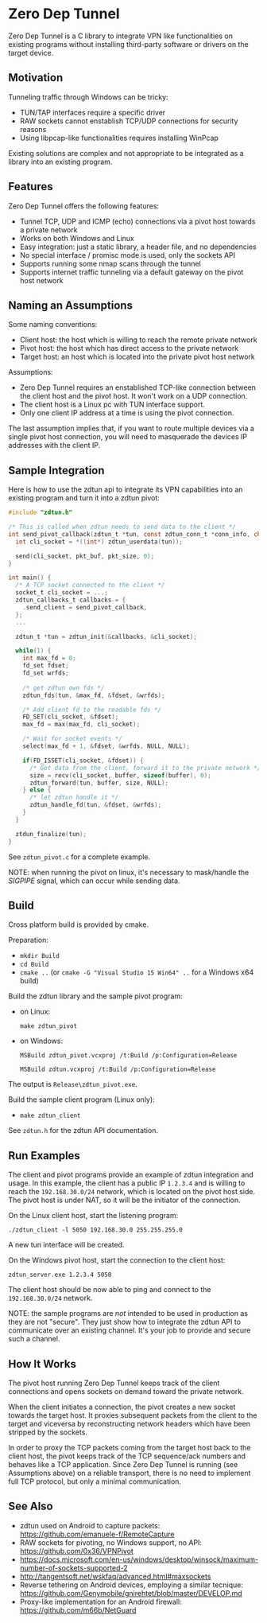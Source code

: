 # Zero Dep Tunnel

Zero Dep Tunnel is a C library to integrate VPN like functionalities on existing
programs without installing third-party software or drivers on the target device.

## Motivation

Tunneling traffic through Windows can be tricky:
  - TUN/TAP interfaces require a specific driver
  - RAW sockets cannot enstablish TCP/UDP connections for security reasons
  - Using libpcap-like functionalities requires installing WinPcap

Existing solutions are complex and not appropriate to be integrated as a library
into an existing program.

## Features

Zero Dep Tunnel offers the following features:

  - Tunnel TCP, UDP and ICMP (echo) connections via a pivot host towards a private network
  - Works on both Windows and Linux
  - Easy integration: just a static library, a header file, and no dependencies
  - No special interface / promisc mode is used, only the sockets API
  - Supports running some nmap scans through the tunnel
  - Supports internet traffic tunneling via a default gateway on the pivot host network

## Naming an Assumptions

Some naming conventions:
  - Client host: the host which is willing to reach the remote private network
  - Pivot host: the host which has direct access to the private network
  - Target host: an host which is located into the private pivot host network

Assumptions:
  - Zero Dep Tunnel requires an enstablished TCP-like connection between the client host
    and the pivot host. It won't work on a UDP connection.
  - The client host is a Linux pc with TUN interface support.
  - Only one client IP address at a time is using the pivot connection.

The last assumption implies that, if you want to route multiple devices via a single
pivot host connection, you will need to masquerade the devices IP addresses with the client
IP.

## Sample Integration

Here is how to use the zdtun api to integrate its VPN capabilities into an existing program and turn it into a zdtun pivot:

```c
#include "zdtun.h"

/* This is called when zdtun needs to send data to the client */
int send_pivot_callback(zdtun_t *tun, const zdtun_conn_t *conn_info, char *pkt_buf, ssize_t pkt_size) {
  int cli_socket = *((int*) zdtun_userdata(tun));

  send(cli_socket, pkt_buf, pkt_size, 0);
}

int main() {
  /* A TCP socket connected to the client */
  socket_t cli_socket = ...;
  zdtun_callbacks_t callbacks = {
    .send_client = send_pivot_callback,
  };
  ...

  zdtun_t *tun = zdtun_init(&callbacks, &cli_socket);

  while(1) {
    int max_fd = 0;
    fd_set fdset;
    fd_set wrfds;
  
    /* get zdtun own fds */
    zdtun_fds(tun, &max_fd, &fdset, &wrfds);

    /* Add client fd to the readable fds */
    FD_SET(cli_socket, &fdset);
    max_fd = max(max_fd, cli_socket);

    /* Wait for socket events */
    select(max_fd + 1, &fdset, &wrfds, NULL, NULL);

    if(FD_ISSET(cli_socket, &fdset)) {
      /* Got data from the client, forward it to the private network */
      size = recv(cli_socket, buffer, sizeof(buffer), 0);
      zdtun_forward(tun, buffer, size, NULL);
    } else {
      /* let zdtun handle it */
      zdtun_handle_fd(tun, &fdset, &wrfds);
    }
  }

  ztdun_finalize(tun);
}
```

See `zdtun_pivot.c` for a complete example.

NOTE: when running the pivot on linux, it's necessary to mask/handle the *SIGPIPE*
signal, which can occur while sending data.

## Build

Cross platform build is provided by cmake.

Preparation:
  - `mkdir Build`
  - `cd Build`
  - `cmake ..` (or `cmake -G "Visual Studio 15 Win64" ..` for a Windows x64 build)

Build the zdtun library and the sample pivot program:
  - on Linux:

    `make zdtun_pivot`

  - on Windows:

    `MSBuild zdtun_pivot.vcxproj /t:Build /p:Configuration=Release`

    `MSBuild zdtun.vcxproj /t:Build /p:Configuration=Release`

  The output is `Release\zdtun_pivot.exe`.

Build the sample client program (Linux only):
  - `make zdtun_client`

See `zdtun.h` for the zdtun API documentation.

## Run Examples

The client and pivot programs provide an example of zdtun integration and usage.
In this example, the client has a public IP `1.2.3.4` and is willing to reach the
`192.168.30.0/24` network, which is located on the pivot host side.
The pivot host is under NAT, so it will be the initiator of the connection.

On the Linux client host, start the listening program:

  `./zdtun_client -l 5050 192.168.30.0 255.255.255.0`

A new tun interface will be created.

On the Windows pivot host, start the connection to the client host:

  `zdtun_server.exe 1.2.3.4 5050`

The client host should be now able to ping and connect to the `192.168.30.0/24`
network.

NOTE: the sample programs are *not* intended to be used in production as they
are not "secure". They just show how to integrate the zdtun API to
communicate over an existing channel. It's your job to provide and secure such
a channel.

## How It Works

The pivot host running Zero Dep Tunnel keeps track of the client connections and opens sockets on demand toward the private network.

When the client initiates a connection, the pivot creates a new socket towards
the target host. It proxies subsequent packets from the client to the target and
viceversa by reconstructing network headers which have been stripped by the sockets.

In order to proxy the TCP packets coming from the target host back to the client
host, the pivot keeps track of the TCP sequence/ack numbers and behaves like a
TCP application. Since Zero Dep Tunnel is running (see Assumptions above) on a
reliable transport, there is no need to implement full TCP protocol, but only a
minimal communication.

## See Also

- zdtun used on Android to capture packets: https://github.com/emanuele-f/RemoteCapture
- RAW sockets for pivoting, no Windows support, no API: https://github.com/0x36/VPNPivot
- https://docs.microsoft.com/en-us/windows/desktop/winsock/maximum-number-of-sockets-supported-2
- http://tangentsoft.net/wskfaq/advanced.html#maxsockets
- Reverse tethering on Android devices, employing a similar tecnique: https://github.com/Genymobile/gnirehtet/blob/master/DEVELOP.md
- Proxy-like implementation for an Android firewall: https://github.com/m66b/NetGuard
